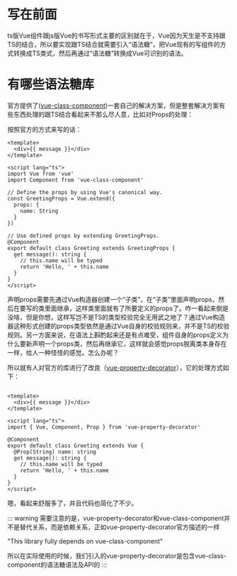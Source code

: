 # 写在前面

ts版Vue组件跟js版Vue的书写形式主要的区别就在于，Vue因为天生是不支持跟TS的结合，所以要实现跟TS结合就需要引入“语法糖”，把Vue现有的写组件的方式转换成TS类式，然后再通过“语法糖”转换成Vue可识别的语法。

# 有哪些语法糖库

官方提供了([vue-class-component](https://www.npmjs.com/package/vue-class-component))一套自己的解决方案，但是整套解决方案有些东西处理的跟TS结合看起来不那么尽人意，比如对Props的处理：

按照官方的方式来写的话：
```vue
<template>
  <div>{{ message }}</div>
</template>

<script lang="ts">
import Vue from 'vue'
import Component from 'vue-class-component'

// Define the props by using Vue's canonical way.
const GreetingProps = Vue.extend({
  props: {
    name: String
  }
})

// Use defined props by extending GreetingProps.
@Component
export default class Greeting extends GreetingProps {
  get message(): string {
    // this.name will be typed
    return 'Hello, ' + this.name
  }
}
</script>
```

声明props需要先通过Vue构造器创建一个“子类”，在“子类”里面声明props，然后在要写的类里面继承，这样类里面就有了所要定义的props了。咋一看起来倒是没啥，但是你想，这样写岂不是TS的类型校验完全无用武之地了？通过Vue构造器这种形式创建的props类型依然是通过Vue自身的校验规则来，并不是TS的校验规则。另一方面来说，在语法上斟酌起来还是有点难受，组件自身的props定义为什么要新声明一个props类，然后再继承它，这样就会感觉props脱离类本身存在一样，给人一种怪怪的感觉。怎么办呢？


所以就有人对官方的库进行了改良（[vue-property-decorator](https://github.com/kaorun343/vue-property-decorator#Prop)），它的处理方式如下：

```vue

<template>
  <div>{{ message }}</div>
</template>

<script lang="ts">
import { Vue, Component, Prop } from 'vue-property-decorator'

@Component
export default class Greeting extends Vue {
  @Prop(String) name: string
  get message(): string {
    // this.name will be typed
    return 'Hello, ' + this.name
  }
}
</script>

```

嗯，看起来舒服多了，并且代码也简化了不少。

::: warning
需要注意的是，vue-property-decorator和vue-class-component并不是替代关系，而是依赖关系，正如vue-property-decorator官方描述的一样

"This library fully depends on vue-class-component"

所以在实际使用的时候，我们引入的vue-property-decorator是包含vue-class-component的语法糖语法及API的
:::

